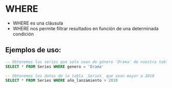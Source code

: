 # WHERE

- WHERE es una cláusula
- WHERE nos permite filtrar resultados en función de una determinada condición

## Ejemplos de uso:
```sql
-- Obtenemos las series que solo sean de género 'Drama' de nuestra tabla _**Series**_  
SELECT * FROM Series WHERE genero = 'Drama'

-- Obtenemos los datos de la tabla _Series_ que sean mayor a 2010 
SELECT * FROM Series WHERE año_lanzamiento > 2010
```